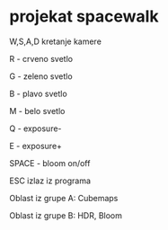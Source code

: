 # projekat spacewalk

W,S,A,D kretanje kamere

R - crveno svetlo

G - zeleno svetlo

B - plavo svetlo

M - belo svetlo

Q - exposure-

E - exposure+

SPACE - bloom on/off

ESC izlaz iz programa

Oblast iz grupe A: Cubemaps

Oblast iz grupe B: HDR, Bloom
